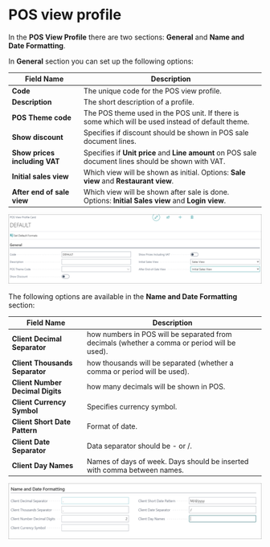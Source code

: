 # POS view profile

In the **POS View Profile** there are two sections: **General** and **Name and Date Formatting**.

In **General** section you can set up the following options:

| Field Name      | Description |
| ----------- | ----------- |
| **Code**       | The unique code for the POS view profile.   |
| **Description**   | The short description of a profile.        |
| **POS Theme code**  | The POS theme used in the POS unit. If there is some which will be used instead of default theme. |
| **Show discount** | Specifies if discount should be shown in POS sale document lines. |
| **Show prices including VAT** | Specifies if **Unit price** and **Line amount** on POS sale document lines should be shown with VAT. |
| **Initial sales view** | Which view will be shown as initial. Options: **Sale view** and **Restaurant view**. |
| **After end of sale view** | Which view will be shown after sale is done. Options: **Initial Sales view** and **Login view**. |


![generalview](../images/Pos%20view%20-%20general.PNG)

The following options are available in the **Name and Date Formatting** section:

| Field Name      | Description |
| ----------- | ----------- |
| **Client Decimal Separator**       | how numbers in POS will be separated from decimals (whether a comma or period will be used).     |
| **Client Thousands Separator**   | how thousands will be separated (whether a comma or period will be used).        |
| **Client Number Decimal Digits**  | how many decimals will be shown in POS. |
| **Client Currency Symbol** | Specifies currency symbol. |
| **Client Short Date Pattern** |  Format of date. |
| **Client Date Separator** |  Data separator should be - or /. |
| **Client Day Names** |  Names of days of week. Days should be inserted with comma between names. |

![nameanddate](../images/Name%20and%20date.PNG)